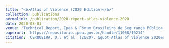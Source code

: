 ```yaml
---
title: "<b>Atlas of Violence (2020 Edition)</b>"
collection: publications
permalink: /publication/2020-report-atlas-violence-2020
date: 2020-08-01
venue: 'Technical Report, Ipea & Fórum Brasileiro de Segurança Pública'
paperurl: 'https://repositorio.ipea.gov.br/handle/11058/10214'
citation: 'CERQUEIRA, D.; et al. (2020). &quot;Atlas of Violence 2020&quot;. Brasília: Ipea.'
---
```

